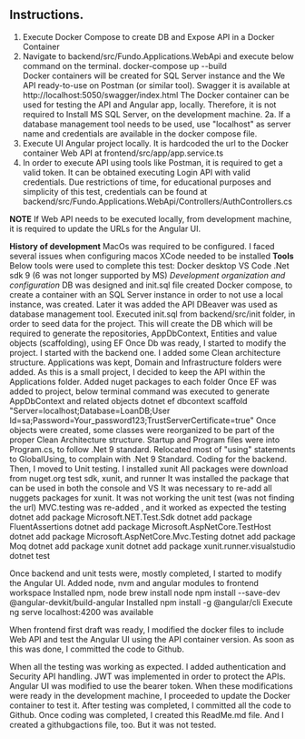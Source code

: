 ## **Instructions**. 
  
1.   Execute Docker Compose to create DB and Expose API in a Docker Container
2.   Navigate to backend/src/Fundo.Applications.WebApi and execute below command on the terminal. 
       docker-compose up --build  
       Docker containers will be created for SQL Server instance and the We API ready-to-use on Postman (or similar tool).
       Swagger it is available at http://localhost:5050/swagger/index.html
       The Docker container can be used for testing the API and Angular app, locally. Therefore, it is not required to Install MS SQL Server, on the development machine.
2a. If a database management tool needs to be used, use "localhost" as server name and credentials are available in the docker compose file.
3.    Execute UI Angular project locally.
        It is hardcoded the url to the Docker container Web API at
        frontend/src/app/app.service.ts
4.    In order to execute API using tools like Postman, it is required to get a valid token. It can be obtained executing Login API with valid credentials.
        Due restrictions of time, for educational purposes and simplicity of this test, credentials can be found at
        backend/src/Fundo.Applications.WebApi/Controllers/AuthControllers.cs

**NOTE**
If Web API needs to be executed locally, from development machine, it is required to update the URLs for the Angular UI.

**History of development**
MacOs was required to be configured.
I faced several issues when configuring macos
XCode needed to be installed
**Tools**
Below tools were used to complete this test:
Docker desktop
VS Code
.Net sdk 9 (6 was not longer supported by MS)
*Development organization and configuration*
DB was designed and init.sql file created
Docker compose, to create a container with an SQL Server instance in order to not use a local instance, was created. Later it was added the API
DBeaver was used as database management tool.
Executed init.sql from backend/src/init folder, in order to seed data for the project.
This will create the DB which will be required to generate the repositories, AppDbContext,  Entities and value objects (scaffolding), using EF 
Once Db was ready, I started to modify the project. I started with the backend one.
I added some Clean architecture structure.
Applications was kept, Domain and Infrastructure folders were added. As this is a small project, I decided to keep the API within the Applications folder.
Added nuget packages to each folder
Once EF was added to  project, below terminal command was executed to generate AppDbContext and related objects
dotnet ef dbcontext scaffold "Server=localhost;Database=LoanDB;User Id=sa;Password=Your_password123;TrustServerCertificate=true"
Once objects were created, some classes were reorganized to be part of the proper Clean Architecture structure.
Startup and Program files were into Program.cs, to follow .Net 9 standard.
Relocated most of "using" statements to GlobalUsing, to complain with .Net 9 Standard.
Coding for the backend.
Then, I moved to Unit testing.
I installed xunit
All packages were download from nuget.org
test sdk, xunit, and runner
It was installed the package that can be used in both the console and VS
It was necessary to re-add all nuggets packages for xunit. It was not working the unit test (was not finding the url)
MVC.testing was re-added , and it worked as expected the testing
dotnet add package Microsoft.NET.Test.Sdk
dotnet add package FluentAssertions
dotnet add package Microsoft.AspNetCore.TestHost
dotnet add package Microsoft.AspNetCore.Mvc.Testing
dotnet add package Moq
dotnet add package xunit
dotnet add package xunit.runner.visualstudio
dotnet test

Once backend and unit tests were, mostly completed, I started to modify the Angular UI.
Added node, nvm and angular modules to frontend workspace
Installed npm, node
brew install node
npm install --save-dev @angular-devkit/build-angular
Installed npm install -g @angular/cli
Execute ng serve
localhost:4200 was available

When frontend first draft was ready, I modified the docker files to include Web API and test the Angular UI using the API container version.
As soon as this was done, I committed the code to Github.

When all the testing was working as expected. I added authentication and Security API handling. 
JWT was implemented in order to protect the APIs.
Angular UI was modified to use the bearer token.
When these modifications were ready in the development machine, I proceeded to update the Docker container to test it.
After testing was completed, I committed all the code to Github.
Once coding was completed, I created this ReadMe.md file.
And I created a githubgactions file, too. But it was not tested.